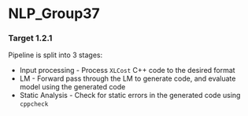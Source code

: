 # NLP_Group37
### Target 1.2.1
Pipeline is split into 3 stages:<br>
* Input processing - Process `XLCost` C++ code to the desired format
* LM - Forward pass through the LM to generate code, and evaluate model using the generated code
* Static Analysis - Check for static errors in the generated code using `cppcheck`
